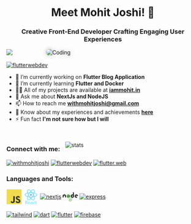 <div class="display: grid;justify-content: center;align-items: center;width:100%;">
<!-- <img align="center" alt="Code" style="border-radius:0;margin-bottom:0.5rem;width:100%" src="./images/banner.gif" width="100%"/> -->
<!-- <img align="center" alt="Code" style="border-radius:0;margin-bottom:0.5rem;width:100%" src="https://i.pinimg.com/originals/50/1b/b2/501bb2f8db59ca0f3f34beed80ade6af.gif" /> -->
</div>

<h1 align="center">Meet Mohit Joshi! 🌟</h1>
<h3 align="center">Creative Front-End Developer Crafting Engaging User Experiences</h3>
<!-- <img align="right" alt="Coding" width="400" style="border-radius:1.5rem;filter: drop-shadow(0px 0px 6px rgb(0,0,0,0.3));" src="https://cdn.dribbble.com/users/1187278/screenshots/16762086/media/10ba6161c70f3edd67f34e229b62b852.gif" /> -->
<img align="right" alt="Coding" width="400" style="border-radius:1.5rem;filter: drop-shadow(0px 0px 6px rgb(0,0,0,0.3));" src="./images/avatar.gif" />

<p align="left"><img src="https://visitor-badge.laobi.icu/badge?page_id=withmohitjoshi.withmohitjoshi&left_color=red&left_text=Views"/></p>

<p align="left"> <a href="https://twitter.com/flutterwebdev" target="blank"><img src="https://img.shields.io/twitter/follow/flutterwebdev?logo=twitter&style=for-the-badge" alt="flutterwebdev" /></a></p>

- 🔭 I’m currently working on **Flutter Blog Application**
- 🌱 I’m currently learning **Flutter and Docker**
- 👨‍💻 All of my projects are available at [**iammohit.in**](https://iammohit.in/)
- 💬 Ask me about **NextJs and NodeJS**
- 📫 How to reach me **withmohitjoshi@gmail.com**
- 📄 Know about my experiences and achievements [**here**](https://iammohit.in/static/media/Mohit-Resume.7ed47b6fee1371ac420a.pdf)
- ⚡ Fun fact **I'm not sure how but I will**

<br/>

<p><img align="right" src="https://github-readme-stats.vercel.app/api/top-langs?username=withmohitjoshi&show_icons=true&locale=en&layout=compact&theme=dracula" alt="stats" width="350"/></p>

<h3 align="left">Connect with me:</h3>
<p align="left"> <a href="https://linkedin.com/in/withmohitjoshi" target="blank"><img align="center" src="https://raw.githubusercontent.com/rahuldkjain/github-profile-readme-generator/master/src/images/icons/Social/linked-in-alt.svg" alt="withmohitjoshi" height="30" width="40" /></a> <a href="https://twitter.com/flutterwebdev" target="blank"><img align="center" src="https://raw.githubusercontent.com/rahuldkjain/github-profile-readme-generator/master/src/images/icons/Social/twitter.svg" alt="flutterwebdev" height="30" width="40" /></a> <a href="https://instagram.com/flutter.web" target="blank"><img align="center" src="https://raw.githubusercontent.com/rahuldkjain/github-profile-readme-generator/master/src/images/icons/Social/instagram.svg" alt="flutter.web" height="30" width="40" /></a> </p>

<h3 align="left">Languages and Tools:</h3>
<p align="left">
<a href="https://developer.mozilla.org/en-US/docs/Web/JavaScript" target="blank"><img src="https://raw.githubusercontent.com/devicons/devicon/master/icons/javascript/javascript-original.svg" alt="javascript" width="40" align="center"/></a> 
<a href="https://reactjs.org/" target="blank"><img src="https://raw.githubusercontent.com/devicons/devicon/master/icons/react/react-original-wordmark.svg" alt="react" width="40" align="center"/></a>
<a href="https://nextjs.org/" target="blank"><img src="https://cdn.jsdelivr.net/gh/devicons/devicon@latest/icons/nextjs/nextjs-original.svg" alt="nextjs" width="40" align="center"/></a>
<a href="https://nodejs.org" target="blank"><img src="https://raw.githubusercontent.com/devicons/devicon/master/icons/nodejs/nodejs-original-wordmark.svg" alt="nodejs" width="40" align="center"/></a>
<a href="https://expressjs.com" target="blank"><img src="https://cdn.jsdelivr.net/gh/devicons/devicon@latest/icons/express/express-original.svg" alt="express" width="40" align="center"/></a><br/><br/>
<a href="https://tailwindcss.com/" target="blank"><img src="https://www.vectorlogo.zone/logos/tailwindcss/tailwindcss-icon.svg" alt="tailwind" width="40" align="center"/></a>
<a href="https://dart.dev" target="blank"><img src="https://www.vectorlogo.zone/logos/dartlang/dartlang-icon.svg" alt="dart" width="40" align="center"/></a>
<a href="https://flutter.dev" target="blank"><img src="https://www.vectorlogo.zone/logos/flutterio/flutterio-icon.svg" alt="flutter" width="40" align="center"/></a>
<a href="https://firebase.google.com/" target="blank"><img src="https://www.vectorlogo.zone/logos/firebase/firebase-icon.svg" alt="firebase" width="40" align="center"/></a>
</p>

<!-- <p><img align="right" src="https://github-readme-stats.vercel.app/api/top-langs?username=withmohitjoshi&show_icons=true&locale=en&layout=compact&theme=dracula" alt="withmohitjoshi" /></p> -->

<!-- <p>&nbsp;&nbsp;&nbsp;<img align="center" src="https://github-readme-stats.vercel.app/api?username=withmohitjoshi&show_icons=true&locale=en" alt="withmohitjoshi" /></p> -->
